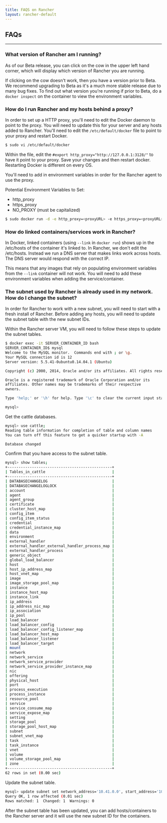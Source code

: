 ```yaml
---
title: FAQS on Rancher
layout: rancher-default
---
```


## FAQs
---

### What version of Rancher am I running?

As of our Beta release, you can click on the cow in the upper left hand corner, which will display which version of Rancher you are running. 

If clicking on the cow doesn't work, then you have a version prior to Beta. We recommend upgrading to Beta as it's a much more stable release due to many bug fixes. To find out what version you're running if prior to Beta, do a `docker inspect` on the container to view the environment variables. 

### How do I run Rancher and my hosts behind a proxy?

In order to set up a HTTP proxy, you'll need to edit the Docker daemon to point to the proxy. You will need to update this for your server and any hosts added to Rancher. You'll need to edit the `/etc/default/docker` file to point to your proxy and restart Docker.

```bash
$ sudo vi /etc/default/docker
```

Within the file, edit the `#export http_proxy="http://127.0.0.1:3128/"` to have it point to your proxy. Save your changes and then restart docker. Restarting Docker is different on every OS. 

You'll need to add in environment variables in order for the Rancher agent to use the proxy.

Potential Environment Variables to Set:
* http_proxy
* https_proxy
* NO_PROXY (must be capitalized)

```bash
$ sudo docker run -d -e http_proxy=<proxyURL> -e https_proxy=<proxyURL> -e NO_PROXY=<proxyURL> --restart=always -p 8080:8080 rancher/server
```
### How do linked containers/services work in Rancher?

In Docker, linked containers (using `--link` in `docker run`) shows up in the /etc/hosts of the container it's linked to. In Rancher, we don't edit the /etc/hosts. Instead we run a DNS server that makes links work across hosts. The DNS server would respond with the correct IP.

This means that any images that rely on populating environment variables from the `--link` container will not work. You will need to add these environment variables when adding the service/container.

<a id="subnet"></a>

### The subnet used by Rancher is already used in my network. How do I change the subnet?

In order for Rancher to work with a new subnet, you will need to start with a fresh install of Rancher. Before adding any hosts, you will need to update the subnet table with the new subnet IDs.

Within the Rancher server VM, you will need to follow these steps to update the subnet tables.

```bash
$ docker exec -it SERVER_CONTAINER_ID bash
SERVER_CONTAINER_ID$ mysql
Welcome to the MySQL monitor.  Commands end with ; or \g.
Your MySQL connection id is 12
Server version: 5.5.41-0ubuntu0.14.04.1 (Ubuntu)

Copyright (c) 2000, 2014, Oracle and/or its affiliates. All rights reserved.

Oracle is a registered trademark of Oracle Corporation and/or its
affiliates. Other names may be trademarks of their respective
owners.

Type 'help;' or '\h' for help. Type '\c' to clear the current input statement.

mysql>
```

Get the cattle databases.

```bash
mysql> use cattle;
Reading table information for completion of table and column names
You can turn off this feature to get a quicker startup with -A

Database changed
```

Confirm that you have access to the subnet table.

```bash
mysql> show tables; 
+-----------------------------------------------+
| Tables_in_cattle                              |
+-----------------------------------------------+
| DATABASECHANGELOG                             |
| DATABASECHANGELOGLOCK                         |
| account                                       |
| agent                                         |
| agent_group                                   |
| certificate                                   |
| cluster_host_map                              |
| config_item                                   |
| config_item_status                            |
| credential                                    |
| credential_instance_map                       |
| data                                          |
| environment                                   |
| external_handler                              |
| external_handler_external_handler_process_map |
| external_handler_process                      |
| generic_object                                |
| global_load_balancer                          |
| host                                          |
| host_ip_address_map                           |
| host_vnet_map                                 |
| image                                         |
| image_storage_pool_map                        |
| instance                                      |
| instance_host_map                             |
| instance_link                                 |
| ip_address                                    |
| ip_address_nic_map                            |
| ip_association                                |
| ip_pool                                       |
| load_balancer                                 |
| load_balancer_config                          |
| load_balancer_config_listener_map             |
| load_balancer_host_map                        |
| load_balancer_listener                        |
| load_balancer_target                          |
| mount                                         |
| network                                       |
| network_service                               |
| network_service_provider                      |
| network_service_provider_instance_map         |
| nic                                           |
| offering                                      |
| physical_host                                 |
| port                                          |
| process_execution                             |
| process_instance                              |
| resource_pool                                 |
| service                                       |
| service_consume_map                           |
| service_expose_map                            |
| setting                                       |
| storage_pool                                  |
| storage_pool_host_map                         |
| subnet                                        |
| subnet_vnet_map                               |
| task                                          |
| task_instance                                 |
| vnet                                          |
| volume                                        |
| volume_storage_pool_map                       |
| zone                                          |
+-----------------------------------------------+
62 rows in set (0.00 sec)
```

Update the subnet table. 

```bash
mysql> update subnet set network_address='10.41.0.0', start_address='10.41.0.2', end_address='10.41.255.250', gateway='10.41.0.1' where id=1;                             
Query OK, 1 row affected (0.01 sec)
Rows matched: 1  Changed: 1  Warnings: 0
```

After the subnet table has been updated, you can add hosts/containers to the Rancher server and it will use the new subnet ID for the containers.